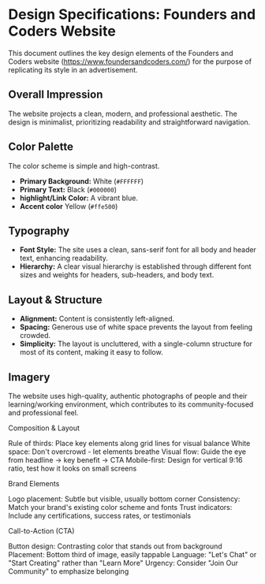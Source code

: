 # Design Specifications: Founders and Coders Website

This document outlines the key design elements of the Founders and Coders website (https://www.foundersandcoders.com/) for the purpose of replicating its style in an advertisement.

## Overall Impression
The website projects a clean, modern, and professional aesthetic. The design is minimalist, prioritizing readability and straightforward navigation.

## Color Palette
The color scheme is simple and high-contrast.
*   **Primary Background:** White (`#FFFFFF`)
*   **Primary Text:** Black (`#000000`)
*   **highlight/Link Color:** A vibrant blue.
*   **Accent color** Yellow (`#ffe500`)

## Typography
*   **Font Style:** The site uses a clean, sans-serif font for all body and header text, enhancing readability.
*   **Hierarchy:** A clear visual hierarchy is established through different font sizes and weights for headers, sub-headers, and body text.

## Layout & Structure
*   **Alignment:** Content is consistently left-aligned.
*   **Spacing:** Generous use of white space prevents the layout from feeling crowded.
*   **Simplicity:** The layout is uncluttered, with a single-column structure for most of its content, making it easy to follow.

## Imagery
The website uses high-quality, authentic photographs of people and their learning/working environment, which contributes to its community-focused and professional feel.

Composition & Layout

Rule of thirds: Place key elements along grid lines for visual balance
White space: Don't overcrowd - let elements breathe
Visual flow: Guide the eye from headline → key benefit → CTA
Mobile-first: Design for vertical 9:16 ratio, test how it looks on small screens

Brand Elements

Logo placement: Subtle but visible, usually bottom corner
Consistency: Match your brand's existing color scheme and fonts
Trust indicators: Include any certifications, success rates, or testimonials

Call-to-Action (CTA)

Button design: Contrasting color that stands out from background
Placement: Bottom third of image, easily tappable
Language: "Let's Chat" or "Start Creating" rather than "Learn More"
Urgency: Consider "Join Our Community" to emphasize belonging
